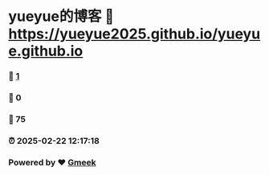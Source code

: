 # yueyue的博客 :link: https://yueyue2025.github.io/yueyue.github.io 
### :page_facing_up: [1](https://yueyue2025.github.io/yueyue.github.io/tag.html) 
### :speech_balloon: 0 
### :hibiscus: 75 
### :alarm_clock: 2025-02-22 12:17:18 
### Powered by :heart: [Gmeek](https://github.com/Meekdai/Gmeek)
